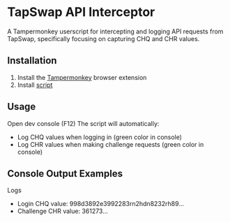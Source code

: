 # TapSwap API Interceptor

A Tampermonkey userscript for intercepting and logging API requests from TapSwap, specifically focusing on capturing CHQ and CHR values.

## Installation

1. Install the [Tampermonkey](https://www.tampermonkey.net/) browser extension
2. Install [script](https://github.com/TOR968/TapSwap-API-Interceptor/raw/main/tapswap.user.js)

## Usage
Open dev console (F12)
The script will automatically:

-   Log CHQ values when logging in (green color in console)
-   Log CHR values when making challenge requests (green color in console)

## Console Output Examples

Logs

-   Login CHQ value: 998d3892e3992283rn2hdn8232rh89...
-   Challenge CHR value: 361273...
